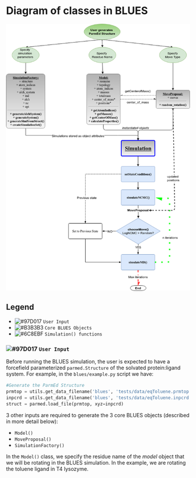# Diagram of classes in BLUES
![Class diagram](class-diagram.png)

## Legend
- ![#97D017](https://placehold.it/15/97D077/000000?text=+) `User Input`
- ![#B3B3B3](https://placehold.it/15/B3B3B3/000000?text=+) `Core BLUES Objects`
- ![#6C8EBF](https://placehold.it/15/6C8EBF/000000?text=+) `Simulation() functions`

### ![#97D017](https://placehold.it/15/97D077/000000?text=+) `User Input`
Before running the BLUES simulation, the user is expected to have a forcefield
parameterized `parmed.Structure` of the solvated protein:ligand system.
For example, in the `blues/example.py` script we have:

```python    
#Generate the ParmEd Structure
prmtop = utils.get_data_filename('blues', 'tests/data/eqToluene.prmtop')#
inpcrd = utils.get_data_filename('blues', 'tests/data/eqToluene.inpcrd')
struct = parmed.load_file(prmtop, xyz=inpcrd)
```

3 other inputs are required to generate the 3 core BLUES objects (described in more detail below):
- `Model()`
- `MoveProposal()`
- `SimulationFactory()`

In the `Model()` class, we specify the residue name of the _model_ object that we will
be rotating in the BLUES simulation.  In the example, we are rotating the toluene ligand
in T4 lysozyme.

